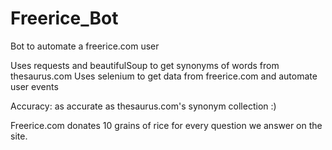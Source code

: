 # Freerice_Bot

Bot to automate a freerice.com user

Uses requests and beautifulSoup to get synonyms of words from thesaurus.com
Uses selenium to get data from freerice.com and automate user events

Accuracy: as accurate as thesaurus.com's synonym collection :)

Freerice.com donates 10 grains of rice for every question we answer on the site.
